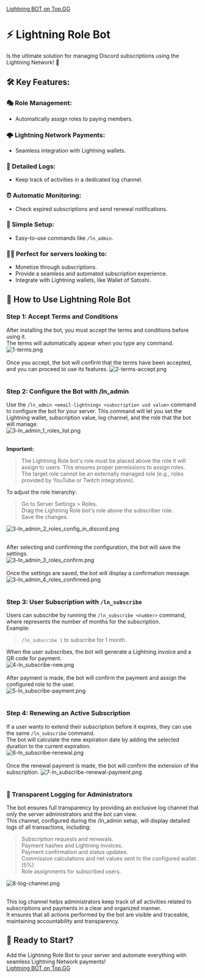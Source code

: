 [Lightning BOT on Top.GG](https://top.gg/bot/1326896087914778635)
<br/>
# ⚡ Lightning Role Bot
Is the ultimate solution for managing Discord subscriptions using the Lightning Network! 🚀

## 🛠️ Key Features:

### 🎭 Role Management:
- Automatically assign roles to paying members.

### 🌩️ Lightning Network Payments:
- Seamless integration with Lightning wallets.

### 📜 Detailed Logs:
- Keep track of activities in a dedicated log channel.

### ⏰ Automatic Monitoring:
- Check expired subscriptions and send renewal notifications.

### 🔧 Simple Setup:
- Easy-to-use commands like `/ln_admin`.

### 🧑‍💻 Perfect for servers looking to:
- Monetize through subscriptions.<br/>
- Provide a seamless and automated subscription experience.<br/>
- Integrate with Lightning wallets, like Wallet of Satoshi.<br/>

## 📖 How to Use Lightning Role Bot
### Step 1: Accept Terms and Conditions<br/>
After installing the bot, you must accept the terms and conditions before using it.<br/>
The terms will automatically appear when you type any command.<br/>
![1-terms.png](/img/1-terms.png)<br/><br/>
Once you accept, the bot will confirm that the terms have been accepted, and you can proceed to use its features.
![2-terms-accept.png](/img/2-terms-accept.png)<br/><br/>

### Step 2: Configure the Bot with /ln_admin
Use the `/ln_admin <email-lightning> <subscription usd value>` command to configure the bot for your server. This command will let you set the Lightning wallet, subscription value, log channel, and the role that the bot will manage.<br/>
![3-ln_admin_1_roles_list.png](/img/3-ln_admin_1_roles_list.png)<br/><br/>

**Important:**

> The Lightning Role bot's role must be placed above the role it will assign to users. This ensures proper permissions to assign roles.<br/>
> The target role cannot be an externally managed role (e.g., roles provided by YouTube or Twitch integrations).<br/>

To adjust the role hierarchy:

> Go to Server Settings > Roles.<br/>
> Drag the Lightning Role bot's role above the subscriber role.<br/>
> Save the changes.<br/>

![3-ln_admin_2_roles_config_in_discord.png](/img/3-ln_admin_2_roles_config_in_discord.png)<br/><br/>

After selecting and confirming the configuration, the bot will save the settings.<br/>
![3-ln_admin_3_roles_confirm.png](/img/3-ln_admin_3_roles_confirm.png)<br/><br/>
Once the settings are saved, the bot will display a confirmation message.<br/>
![3-ln_admin_4_roles_confirmed.png](/img/3-ln_admin_4_roles_confirmed.png)<br/><br/>


### Step 3: User Subscription with `/ln_subscribe`

Users can subscribe by running the `/ln_subscribe <number>` command, where <number> represents the number of months for the subscription.<br/>
Example:
> `/ln_subscribe 1` to subscribe for 1 month.<br/>

When the user subscribes, the bot will generate a Lightning invoice and a QR code for payment.<br/>
![4-ln_subscribe-new.png](/img/4-ln_subscribe-new.png)<br/><br/>
After payment is made, the bot will confirm the payment and assign the configured role to the user.<br/>
![5-ln_subscribe-payment.png](/img/5-ln_subscribe-payment.png)<br/><br/>

### Step 4: Renewing an Active Subscription

If a user wants to extend their subscription before it expires, they can use the same `/ln_subscribe` command.<br/>
The bot will calculate the new expiration date by adding the selected duration to the current expiration.<br/>
![6-ln_subscribe-renewal.png](/img/6-ln_subscribe-renewal.png)<br/><br/>
Once the renewal payment is made, the bot will confirm the extension of the subscription.
![7-ln_subscribe-renewal-payment.png](/img/7-ln_subscribe-renewal-payment.png)<br/><br/>

### 📜 Transparent Logging for Administrators

The bot ensures full transparency by providing an exclusive log channel that only the server administrators and the bot can view.<br/>
This channel, configured during the /ln_admin setup, will display detailed logs of all transactions, including:<br/>

> Subscription requests and renewals.<br/>
> Payment hashes and Lightning invoices.<br/>
> Payment confirmation and status updates.<br/>
> Commission calculations and net values sent to the configured wallet. (5%)<br/>
> Role assignments for subscribed users.<br/>

![8-log-channel.png](/img/8-log-channel.png)<br/><br/>

This log channel helps administrators keep track of all activities related to subscriptions and payments in a clear and organized manner.<br/>
It ensures that all actions performed by the bot are visible and traceable, maintaining accountability and transparency.<br/>

## 🚀 Ready to Start?
Add the Lightning Role Bot to your server and automate everything with seamless Lightning Network payments!<br/>
[Lightning BOT on Top.GG](https://top.gg/bot/1326896087914778635)

